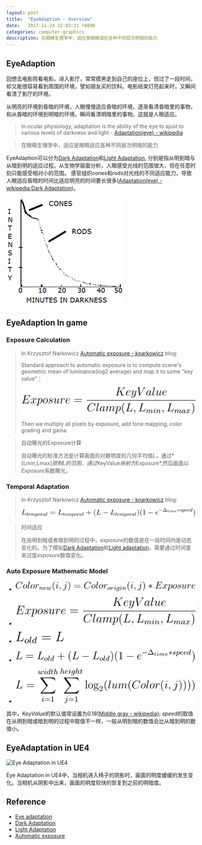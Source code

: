 ```yaml
---
layout: post
title:  "EyeAdaption - Overview"
date:   2017-11-24 22:03:31 +0800
categories: computer-graphics
description: 在眼睛生理学中，适应是眼睛适应各种不同层次明暗的能力
---
```


## EyeAdaption

回想去电影院看电影。进入影厅，常常摸黑走到自己的座位上，但过了一段时间，却又能很容易看到周围的环境，譬如朋友买的饮料。电影结束灯亮起来时，又瞬间看清了影厅的环境。

从明亮的环境到昏暗的环境，人眼慢慢适应昏暗的环境，逐渐看清昏暗里的事物，和从昏暗的环境到明暗的环境，瞬间看清明暗里的事物。这就是人眼适应。

>In ocular physiology, adaptation  is the ability of the eye to ajust to various levels of darkness and light - [Adaptation(eye) - wikipedia]

>在眼睛生理学中，适应是眼睛适应各种不同层次明暗的能力

EyeAdaption可以分为[Dark Adaptation]和[Light Adaptation], 分别是指从明到暗与从暗到明的适应过程。从生物学层面分析，人眼感受光线的范围很大，但在任意时刻只能感受相对小的范围。
感官组织cones和rods对光线的不同适应能力，导致人眼适应昏暗的时间比适应明亮的时间要长很多([Adaptation(eye) - wikipedia],[Dark Adaptation])。

![Visual Response to Darkness](/assets/images/eye_adaptation/dark_adaptation.png "Visual Response to Darkness - wikipedia")


## EyeAdaption In game

### Exposure Calculation

>In Krzysztof Narkowicz [Automatic exposure - knarkowicz] blog:
>
>Standard approach to automatic exposure is to compute scene's geometric mean of luminance(log2 average) and map it to some "key value"：
>
>![Exposure Calculation](/assets/images/eye_adaptation/4.svg "Exposure Calculation")
>
>Then we multiply all pixels by exposure, add tone mapping, color grading and gama.

>
>自动曝光的Exposure计算
>
>自动曝光的标准方法是计算画面的对数明度的几何平均值*L*，通过*[Lmin,Lmax]*限制L的范围，通过*KeyValue*映射为*Exposure*,然后画面以*Exposure*系数曝光。

### Temporal Adaptation

> In Krzysztof Narkowicz [Automatic exposure - knarkowicz] blog:
>
> ![Temporal Adaptation](/assets/images/eye_adaptation/1.svg "Temporal Adaptation")

> 时间适应
>
> 在由明到暗或者暗到明的过程中，*exposure*的数值是在一段时间内是动态变化的。为了模拟[Dark Adaptation]和[Light adaptation]，需要通过时间差来过度*exposure*数值变化。

### Auto Exposure Mathematic Model

* ![Auto Exposure](/assets/images/eye_adaptation/5.svg "Exposure")

* ![Exposure Calculation](/assets/images/eye_adaptation/4.svg "Exposure Calculation")

* ![cache old luminance](/assets/images/eye_adaptation/3.svg "Cache Old Luminance")

* ![Temporal Adaptation](/assets/images/eye_adaptation/2.svg "Temporal Adaptation")

* ![Average Luminance](/assets/images/eye_adaptation/6.svg "Average Luminance")

其中，*KeyValue*的默认值常设置为0.18([Middle gray - wikipedia]); 
*speed*的取值在从明到暗或暗到明的过程中取值不一样，一般从明到暗的数值会比从暗到明的数值小。

## EyeAdaptation in UE4

![Eye Adaptation in UE4](/assets/images/eye_adaptation/eye_adaptation_in_ue4.gif "Eye Adaptation in UE4")

Eye Adaptation in UE4中，当相机进入椅子的阴影时，画面的明度缓缓的发生变化。当相机从阴影中出来，画面的明度较快的恢复到之前的明暗度。

## Reference

* [Eye adaptation](https://en.wikipedia.org/wiki/Adaptation_(eye))
* [Dark Adaptation](http://ucalgary.ca/pip369/mod3/brightness/darkadaptation)
* [Light Adaptation](http://ucalgary.ca/pip369/mod3/brightness/lightadaptation)
* [Automatic exposure](https://knarkowicz.wordpress.com/2016/01/09/automatic-exposure/)

[Adaptation(eye) - wikipedia]: https://en.wikipedia.org/wiki/Adaptation_(eye)
[Dark Adaptation]: http://ucalgary.ca/pip369/mod3/brightness/darkadaptation
[Light Adaptation]: http://ucalgary.ca/pip369/mod3/brightness/lightadaptation
[Automatic exposure - knarkowicz]: https://knarkowicz.wordpress.com/2016/01/09/automatic-exposure/
[Middle gray - wikipedia]: https://en.wikipedia.org/wiki/Middle_gray